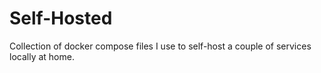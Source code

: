# Self-Hosted

Collection of docker compose files I use to self-host a couple of services locally at home.